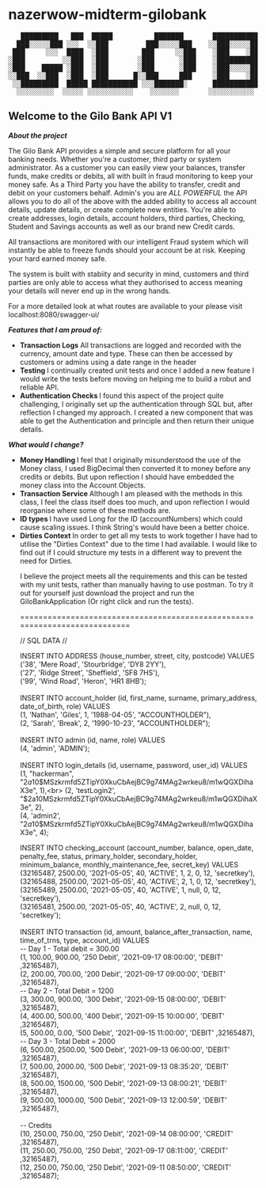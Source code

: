# nazerwow-midterm-gilobank

<pre>
   █████████   ███  █████          ███████       ███████████    █████████   ██████   █████ █████   ████
  ███░░░░░███ ░░░  ░░███         ███░░░░░███    ░░███░░░░░███  ███░░░░░███ ░░██████ ░░███ ░░███   ███░ 
 ███     ░░░  ████  ░███        ███     ░░███    ░███    ░███ ░███    ░███  ░███░███ ░███  ░███  ███   
░███         ░░███  ░███       ░███      ░███    ░██████████  ░███████████  ░███░░███░███  ░███████    
░███    █████ ░███  ░███       ░███      ░███    ░███░░░░░███ ░███░░░░░███  ░███ ░░██████  ░███░░███   
░░███  ░░███  ░███  ░███      █░░███     ███     ░███    ░███ ░███    ░███  ░███  ░░█████  ░███ ░░███  
 ░░█████████  █████ ███████████ ░░░███████░      ███████████  █████   █████ █████  ░░█████ █████ ░░████
  ░░░░░░░░░  ░░░░░ ░░░░░░░░░░░    ░░░░░░░       ░░░░░░░░░░░  ░░░░░   ░░░░░ ░░░░░    ░░░░░ ░░░░░   ░░░░ </pre>
                                                                                     
<h2> Welcome to the Gilo Bank API V1 </h2>

<strong><em> About the project </em></strong> 

The Gilo Bank API provides a simple and secure platform for all your banking needs. Whether you're a customer, third party or system administrator. 
As a customer you can easily view your balances, transfer funds, make credits or debits, all with built in fraud monitoring to keep your money safe. 
As a Third Party you have the ability to transfer, credit and debit on your customers behalf. 
Admin's you are <em>ALL POWERFUL</em> the API allows you to do all of the above with the added ability to access all account details, update details, 
or create complete new entities. You're able to create addresses, login details, account holders, third parties, Checking, Student and Savings accounts
as well as our brand new Credit cards. 

All transactions are monitored with our intelligent Fraud system which will instantly be able to freeze funds should your account be at risk. Keeping 
your hard earned money safe. 

The system is built with stabiity and security in mind, customers and third parties are only able to access what they authorised to access meaning your 
details will never end up in the wrong hands. 

For a more detailed look at what routes are available to your please visit localhost:8080/swagger-ui/ 


<strong><em> Features that I am proud of: </em> </strong> 

<ul>
  <li> <b>Transaction Logs</b> All transactions are logged and recorded with the currency, amount date and type. These can then be accessed by customers
    or admins using a date range in the header </li>
  <li> <b> Testing </b> I continually created unit tests and once I added a new feature I would write the tests before moving on helping me to build a 
    robut and reliable API. </li>
  <li> <b> Authentication Checks </b> I found this aspect of the project quite challenging, I originally set up the authentication through SQL but, after 
    reflection I changed my approach. I created a new component that was able to get the Authentication and principle and then return their unique details.
  </ul>
  
  <strong><em> What would I change? </em> </strong> 
  <ul>
  <li> <b> Money Handling </b> I feel that I originally misunderstood the use of the Money class, I used BigDecimal then converted it to money before any 
    credits or debits. But upon reflection I should have embedded the money class into the Account Objects. </li>
  <li> <b> Transaction Service </b> Although I am pleased with the methods in this class, I feel the class itself does too much, and upon reflection I would
    reorganise where some of these methods are.</li>
  <li> <b> ID types </b> I have used Long for the ID (accountNumbers) which could cause scaling issues. I think String's would have been a better choice. </li>
  <li> <b> Dirties Context </b> In order to get all my tests to work together I have had to utilise the "Dirties Context" due to the time I had available. 
    I would like to find out if I could structure my tests in a different way to prevent the need for Dirties. </li>
  
  I believe the project meets all the requirements and this can be tested with my unit tests, rather than manually having to use postman. To try it out for 
  yourself just download the project and run the GiloBankApplication (Or right click and run the tests). 
  
  
 ===========================================================================

// SQL DATA //

INSERT INTO ADDRESS (house_number, street, city, postcode) VALUES <br>
('38', 'Mere Road', 'Stourbridge', 'DY8 2YY'),<br>
('27', 'Ridge Street', 'Sheffield', 'SF8 7HS'),<br>
('99', 'Wind Road', 'Heron', 'HR1 8HB');<br>
<br>
INSERT INTO account_holder (id, first_name, surname, primary_address, date_of_birth, role) VALUES<br>
(1, 'Nathan', 'Giles', 1, '1988-04-05', "ACCOUNTHOLDER"),<br>
(2, 'Sarah', 'Break', 2, '1990-10-23', "ACCOUNTHOLDER");<br>
<br>
INSERT INTO admin (id, name, role) VALUES<br>
(4, 'admin', 'ADMIN');<br>
<br>
INSERT INTO login_details (id, username, password, user_id) VALUES<br>
(1, "hackerman", "$2a$10$MSzkrmfd5ZTipY0XkuCbAejBC9g74MAg2wrkeu8/m1wQGXDihaX3e", 1),<br>
(2, 'testLogin2', "$2a$10$MSzkrmfd5ZTipY0XkuCbAejBC9g74MAg2wrkeu8/m1wQGXDihaX3e", 2),<br>
(4, 'admin2', "$2a$10$MSzkrmfd5ZTipY0XkuCbAejBC9g74MAg2wrkeu8/m1wQGXDihaX3e", 4);<br>

INSERT INTO checking_account (account_number, balance, open_date, penalty_fee, status, primary_holder, secondary_holder, minimum_balance, monthly_maintenance_fee, secret_key) VALUES <br>
(32165487, 2500.00, '2021-05-05', 40, 'ACTIVE', 1, 2, 0, 12, 'secretkey'),<br>
(32165488, 2500.00, '2021-05-05', 40, 'ACTIVE', 2, 1, 0, 12, 'secretkey'),<br>
(32165489, 2500.00, '2021-05-05', 40, 'ACTIVE', 1, null, 0, 12, 'secretkey'),<br>
(32165481, 2500.00, '2021-05-05', 40, 'ACTIVE', 2, null, 0, 12, 'secretkey');<br>
<br>
INSERT INTO transaction (id, amount, balance_after_transaction, name, time_of_trns, type, account_id) VALUES<br>
-- Day 1 - Total debit = 300.00<br>
(1, 100.00, 900.00, '250 Debit', '2021-09-17 08:00:00', 'DEBIT' ,32165487),<br>
(2, 200.00, 700.00, '200 Debit', '2021-09-17 09:00:00', 'DEBIT' ,32165487),<br>
-- Day 2 - Total Debit = 1200<br>
(3, 300.00, 900.00, '300 Debit', '2021-09-15 08:00:00', 'DEBIT' ,32165487),<br>
(4, 400.00, 500.00, '400 Debit', '2021-09-15 10:00:00', 'DEBIT' ,32165487),<br>
(5, 500.00, 0.00, '500 Debit', '2021-09-15 11:00:00', 'DEBIT' ,32165487),<br>
-- Day 3 - Total Debit = 2000<br>
(6, 500.00, 2500.00, '500 Debit', '2021-09-13 06:00:00', 'DEBIT' ,32165487),<br>
(7, 500.00, 2000.00, '500 Debit', '2021-09-13 08:35:20', 'DEBIT' ,32165487),<br>
(8, 500.00, 1500.00, '500 Debit', '2021-09-13 08:00:21', 'DEBIT' ,32165487),<br>
(9, 500.00, 1000.00, '500 Debit', '2021-09-13 12:00:59', 'DEBIT' ,32165487),<br>
<br>
-- Credits <br>
(10, 250.00, 750.00, '250 Debit', '2021-09-14 08:00:00', 'CREDIT' ,32165487),<br>
(11, 250.00, 750.00, '250 Debit', '2021-09-17 08:11:00', 'CREDIT' ,32165487),<br>
(12, 250.00, 750.00, '250 Debit', '2021-09-11 08:50:00', 'CREDIT' ,32165487);<br>


